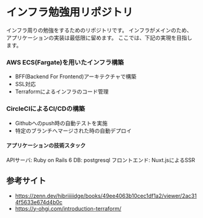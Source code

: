 # インフラ勉強用リポジトリ
インフラ周りの勉強をするためのリポジトリです。
インフラがメインのため、アプリケーションの実装は最低限に留めます。
ここでは、下記の実現を目指します。

### AWS ECS(Fargate)を用いたインフラ構築
- BFF(Backend For Frontend)アーキテクチャで構築
- SSL対応
- Terraformによるインフラのコード管理

### CircleCIによるCI/CDの構築
- Githubへのpush時の自動テストを実施
- 特定のブランチへマージされた時の自動デプロイ

#### アプリケーションの技術スタック
APIサーバ: Ruby on Rails 6
DB: postgresql
フロントエンド: Nuxt.jsによるSSR

## 参考サイト
- https://zenn.dev/hibriiiiidge/books/49ee4063b10cec1df1a2/viewer/2ac314f5633e674d4b0c
- https://y-ohgi.com/introduction-terraform/
